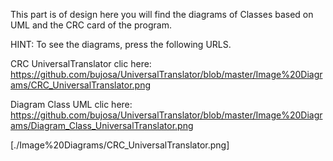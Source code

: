 
This part is of design here you will find the diagrams of Classes based on UML and the CRC card of the program.

HINT: To see the diagrams, press the following URLS.

   CRC UniversalTranslator clic here: https://github.com/bujosa/UniversalTranslator/blob/master/Image%20Diagrams/CRC_UniversalTranslator.png

   Diagram Class UML clic here: https://github.com/bujosa/UniversalTranslator/blob/master/Image%20Diagrams/Diagram_Class_UniversalTranslator.png

   [./Image%20Diagrams/CRC_UniversalTranslator.png]